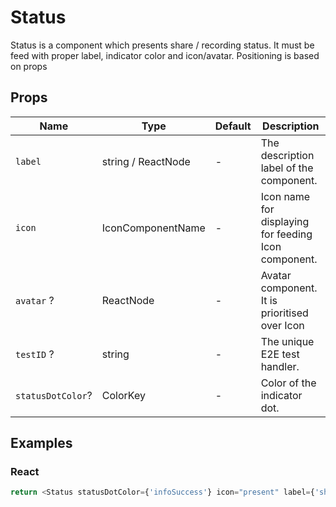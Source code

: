 # Status

Status is a component which presents share / recording status. It must be feed with proper label, indicator color and icon/avatar.
Positioning is based on props

## Props

| Name              | Type               | Default | Description                                          |
| ----------------- | ------------------ | ------- | ---------------------------------------------------- |
| `label`           | string / ReactNode | -       | The description label of the component.              |
| `icon`            | IconComponentName  | -       | Icon name for displaying for feeding Icon component. |
| `avatar` ?        | ReactNode          | -       | Avatar component. It is prioritised over Icon        |
| `testID` ?        | string             | -       | The unique E2E test handler.                         |
| `statusDotColor`? | ColorKey           | -       | Color of the indicator dot.                          |

## Examples

### React

```javascript
return <Status statusDotColor={'infoSuccess'} icon="present" label={'sharing status label'} />;
```
